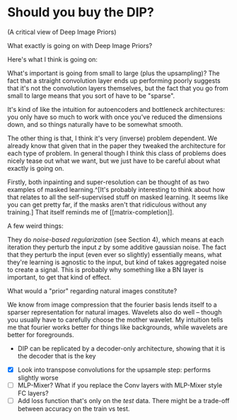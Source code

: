 # Should you buy the DIP?

(A critical view of Deep Image Priors)

What exactly is going on with Deep Image Priors?

Here's what I think is going on:

What's important is going from small to large (plus the upsampling)? The fact that a straight convolution layer ends up performing poorly suggests that it's not the convolution layers themselves, but the fact that you go from small to large means that you sort of have to be "sparse".

It's kind of like the intuition for autoencoders and bottleneck architectures: you only have so much to work with once you've reduced the dimensions down, and so things naturally have to be somewhat smooth.

The other thing is that, I think it's very (inverse) problem dependent. We already know that given that in the paper they tweaked the architecture for each type of problem. In general though I think this class of problems does nicely tease out what we want, but we just have to be careful about what exactly is going on.

Firstly, both inpainting and super-resolution can be thought of as two examples of masked learning.^[It's probably interesting to think about how that relates to all the self-supervised stuff on masked learning. It seems like you can get pretty far, if the masks aren't that ridiculous without any training.] That itself reminds me of [[matrix-completion]].

A few weird things:

They do *noise-based regularization* (see Section 4), which means at each iteration they perturb the input $z$ by some additive gaussian noise. The fact that they perturb the input (even ever so slightly) essentially means, what they're learning is agnostic to the input, but kind of takes aggregated noise to create a signal. This is probably why something like a BN layer is important, to get that kind of effect.



What would a "prior" regarding natural images constitute?

We know from image compression that the fourier basis lends itself to a sparser representation for natural images. Wavelets also do well – though you usually have to carefully choose the mother wavelet. My intuition tells me that fourier works better for things like backgrounds, while wavelets are better for foregrounds.

 - DIP can be replicated by a decoder-only architecture, showing that it is the decoder that is the key

 
 - [x] Look into transpose convolutions for the upsample step: performs slightly worse
 - [ ] MLP-Mixer? What if you replace the Conv layers with MLP-Mixer style FC layers?
 - [ ] Add loss function that's only on the *test* data. There might be a trade-off between accuracy on the train vs test.